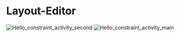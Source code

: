 # Layout-Editor
![Hello_constraint_activity_second](https://user-images.githubusercontent.com/47654151/111628925-d8091a80-8818-11eb-9a72-6e76b9997d79.gif)
![Hello_constraint_activity_main](https://user-images.githubusercontent.com/47654151/111629183-20c0d380-8819-11eb-98ee-bd12352ca770.gif)

